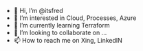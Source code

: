 - 👋 Hi, I’m @itsfred
- 👀 I’m interested in Cloud, Processes, Azure
- 🌱 I’m currently learning Terraform
- 💞️ I’m looking to collaborate on ...
- 📫 How to reach me on Xing, LinkedIN

<!---
itsfred/itsfred is a ✨ special ✨ repository because its `README.md` (this file) appears on your GitHub profile.
You can click the Preview link to take a look at your changes.
--->
